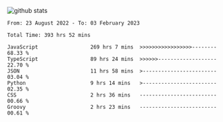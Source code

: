 
![github stats](https://github-readme-stats.vercel.app/api?username=realmahd1&show_icons=true&theme=codeSTACKr&hide_rank=true&count_private=true)

<!--START_SECTION:waka-->

```text
From: 23 August 2022 - To: 03 February 2023

Total Time: 393 hrs 52 mins

JavaScript                 269 hrs 7 mins  >>>>>>>>>>>>>>>>>--------   68.33 %
TypeScript                 89 hrs 24 mins  >>>>>>-------------------   22.70 %
JSON                       11 hrs 58 mins  >------------------------   03.04 %
Python                     9 hrs 14 mins   >------------------------   02.35 %
CSS                        2 hrs 36 mins   -------------------------   00.66 %
Groovy                     2 hrs 23 mins   -------------------------   00.61 %
```

<!--END_SECTION:waka-->
